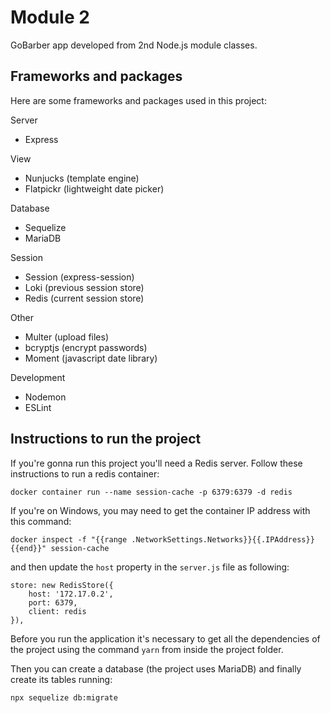 # Module 2

GoBarber app developed from 2nd Node.js module classes.

## Frameworks and packages

Here are some frameworks and packages used in this project:

Server

-   Express

View

-   Nunjucks (template engine)
-   Flatpickr (lightweight date picker)

Database

-   Sequelize
-   MariaDB

Session

-   Session (express-session)
-   Loki (previous session store)
-   Redis (current session store)

Other

-   Multer (upload files)
-   bcryptjs (encrypt passwords)
-   Moment (javascript date library)

Development

-   Nodemon
-   ESLint

## Instructions to run the project

If you're gonna run this project you'll need a Redis server. Follow these instructions to run a redis container:

`docker container run --name session-cache -p 6379:6379 -d redis`

If you're on Windows, you may need to get the container IP address with this command:

`docker inspect -f "{{range .NetworkSettings.Networks}}{{.IPAddress}}{{end}}" session-cache`

and then update the `host` property in the `server.js` file as following:

```
store: new RedisStore({
    host: '172.17.0.2',
    port: 6379,
    client: redis
}),
```

Before you run the application it's necessary to get all the dependencies of the project using the command `yarn` from inside the project folder.

Then you can create a database (the project uses MariaDB) and finally create its tables running:

`npx sequelize db:migrate`

